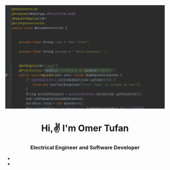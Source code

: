 <div align="center"><img src="https://github.com/otufan/otufan/blob/main/Banner.jpg?raw=true">

<h1 align="center">Hi,✌️ I'm Omer Tufan</h1>

<h3 align="center">Electrical Engineer and Software Developer</h3>

<p align="justify"></p>

  
  <ul>
    <li><b></b></li>
    <li>              </li>
  </ul> 
    
    
